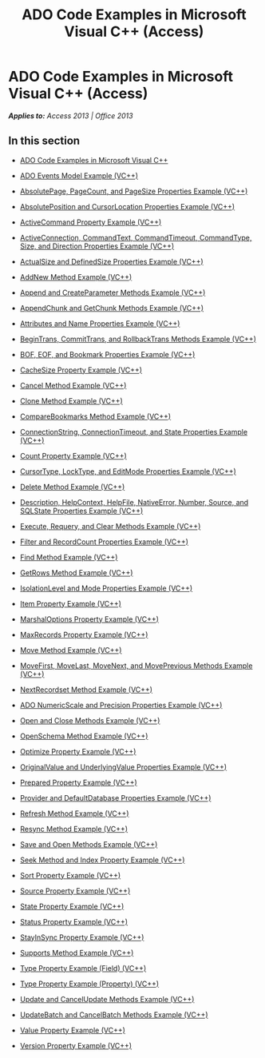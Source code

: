 ﻿---
title: ADO Code Examples in Microsoft Visual C++ (Access)
TOCTitle: ADO Code Examples in Microsoft Visual C++
ms:assetid: 99929dbc-6ab0-4d9a-8a00-59a69a9d1340
ms:mtpsurl: https://msdn.microsoft.com/en-us/library/JJ249688(v=office.15)
ms:contentKeyID: 48546517
ms.date: 09/18/2015
mtps_version: v=office.15
---

# ADO Code Examples in Microsoft Visual C++ (Access)


_**Applies to:** Access 2013 | Office 2013_

## In this section

  - [ADO Code Examples in Microsoft Visual C++](ado-code-examples-in-microsoft-visual-c.md)

  - [ADO Events Model Example (VC++)](ado-events-model-example-vc.md)

  - [AbsolutePage, PageCount, and PageSize Properties Example (VC++)](absolutepage-pagecount-and-pagesize-properties-example-vc.md)

  - [AbsolutePosition and CursorLocation Properties Example (VC++)](absoluteposition-and-cursorlocation-properties-example-vc.md)

  - [ActiveCommand Property Example (VC++)](activecommand-property-example-vc.md)

  - [ActiveConnection, CommandText, CommandTimeout, CommandType, Size, and Direction Properties Example (VC++)](activeconnection-commandtext-commandtimeout-commandtype-size-and-direction-properties-example-vc.md)

  - [ActualSize and DefinedSize Properties Example (VC++)](actualsize-and-definedsize-properties-example-vc.md)

  - [AddNew Method Example (VC++)](addnew-method-example-vc.md)

  - [Append and CreateParameter Methods Example (VC++)](append-and-createparameter-methods-example-vc.md)

  - [AppendChunk and GetChunk Methods Example (VC++)](appendchunk-and-getchunk-methods-example-vc.md)

  - [Attributes and Name Properties Example (VC++)](attributes-and-name-properties-example-vc.md)

  - [BeginTrans, CommitTrans, and RollbackTrans Methods Example (VC++)](begintrans-committrans-and-rollbacktrans-methods-example-vc.md)

  - [BOF, EOF, and Bookmark Properties Example (VC++)](bof-eof-and-bookmark-properties-example-vc.md)

  - [CacheSize Property Example (VC++)](cachesize-property-example-vc.md)

  - [Cancel Method Example (VC++)](cancel-method-example-vc.md)

  - [Clone Method Example (VC++)](clone-method-example-vc.md)

  - [CompareBookmarks Method Example (VC++)](comparebookmarks-method-example-vc.md)

  - [ConnectionString, ConnectionTimeout, and State Properties Example (VC++)](connectionstring-connectiontimeout-and-state-properties-example-vc.md)

  - [Count Property Example (VC++)](count-property-example-vc.md)

  - [CursorType, LockType, and EditMode Properties Example (VC++)](cursortype-locktype-and-editmode-properties-example-vc.md)

  - [Delete Method Example (VC++)](delete-method-example-vc.md)

  - [Description, HelpContext, HelpFile, NativeError, Number, Source, and SQLState Properties Example (VC++)](description-helpcontext-helpfile-nativeerror-number-source-and-sqlstate-properties-example-vc.md)

  - [Execute, Requery, and Clear Methods Example (VC++)](execute-requery-and-clear-methods-example-vc.md)

  - [Filter and RecordCount Properties Example (VC++)](filter-and-recordcount-properties-example-vc.md)

  - [Find Method Example (VC++)](find-method-example-vc.md)

  - [GetRows Method Example (VC++)](getrows-method-example-vc.md)

  - [IsolationLevel and Mode Properties Example (VC++)](isolationlevel-and-mode-properties-example-vc.md)

  - [Item Property Example (VC++)](item-property-example-vc.md)

  - [MarshalOptions Property Example (VC++)](marshaloptions-property-example-vc.md)

  - [MaxRecords Property Example (VC++)](maxrecords-property-example-vc.md)

  - [Move Method Example (VC++)](move-method-example-vc.md)

  - [MoveFirst, MoveLast, MoveNext, and MovePrevious Methods Example (VC++)](movefirst-movelast-movenext-and-moveprevious-methods-example-vc.md)

  - [NextRecordset Method Example (VC++)](nextrecordset-method-example-vc.md)

  - [ADO NumericScale and Precision Properties Example (VC++)](ado-numericscale-and-precision-properties-example-vc.md)

  - [Open and Close Methods Example (VC++)](open-and-close-methods-example-vc.md)

  - [OpenSchema Method Example (VC++)](openschema-method-example-vc.md)

  - [Optimize Property Example (VC++)](optimize-property-example-vc.md)

  - [OriginalValue and UnderlyingValue Properties Example (VC++)](originalvalue-and-underlyingvalue-properties-example-vc.md)

  - [Prepared Property Example (VC++)](prepared-property-example-vc.md)

  - [Provider and DefaultDatabase Properties Example (VC++)](provider-and-defaultdatabase-properties-example-vc.md)

  - [Refresh Method Example (VC++)](refresh-method-example-vc.md)

  - [Resync Method Example (VC++)](resync-method-example-vc.md)

  - [Save and Open Methods Example (VC++)](save-and-open-methods-example-vc.md)

  - [Seek Method and Index Property Example (VC++)](seek-method-and-index-property-example-vc.md)

  - [Sort Property Example (VC++)](sort-property-example-vc.md)

  - [Source Property Example (VC++)](source-property-example-vc.md)

  - [State Property Example (VC++)](state-property-example-vc.md)

  - [Status Property Example (VC++)](status-property-example-vc.md)

  - [StayInSync Property Example (VC++)](stayinsync-property-example-vc.md)

  - [Supports Method Example (VC++)](supports-method-example-vc.md)

  - [Type Property Example (Field) (VC++)](type-property-example-field-vc.md)

  - [Type Property Example (Property) (VC++)](type-property-example-property-vc.md)

  - [Update and CancelUpdate Methods Example (VC++)](update-and-cancelupdate-methods-example-vc.md)

  - [UpdateBatch and CancelBatch Methods Example (VC++)](updatebatch-and-cancelbatch-methods-example-vc.md)

  - [Value Property Example (VC++)](value-property-example-vc.md)

  - [Version Property Example (VC++)](version-property-example-vc.md)

